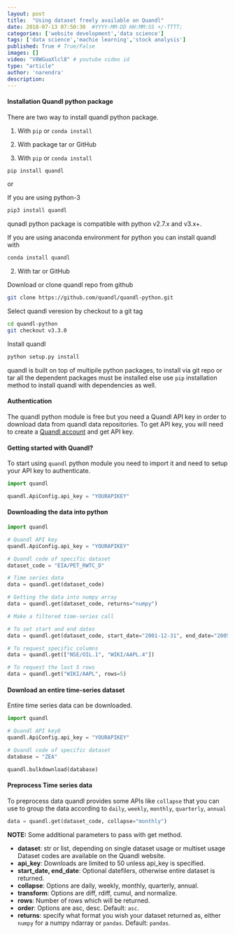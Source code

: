 ```yaml
---
layout: post
title:  "Using dataset freely available on Quandl"
date: 2018-07-13 07:50:30  #YYYY-MM-DD HH:MM:SS +/-TTTT;
categories: ['website development','data science']
tags: ['data science','machie learning','stock analysis']
published: True # True/False
images: []
video: "V8WGuaXlcl8" # youtube video id
type: "article"
author: 'narendra'
description:
---
```



#### Installation Quandl python package

There are two way to install quandl python package.

1. With `pip` or `conda install`
2. With package tar or GitHub

1. With `pip` or `conda install`

```bash
pip install quandl
```
or

If you are using python-3

```bash
pip3 install quandl
``` 

qunadl python package is compatible with python v2.7.x and v3.x+.

If you are using anaconda environment for python you can install quandl with

```bash
conda install quandl
```

2. With tar or GitHub

Download or clone quandl repo from github

```bash
git clone https://github.com/quandl/quandl-python.git
```

Select quandl veresion by checkout to a git tag

```bash
cd quandl-python
git checkout v3.3.0
```

Install quandl

```bash
python setup.py install
```

quandl is built on top of multipile python packages, to install via git repo or tar all the dependent packages must be installed else use `pip` installation method to install quandl with dependencies as well.


#### Authentication

The quandl python module is free but you need a Quandl API key in order to download data from quandl data repositories. To get API key, you will need to create a [Quandl account](https://www.quandl.com/users/login) and get API key.


#### Getting started with Quandl?

To start using `quandl` python module you need to import it and need to setup your API key to authenticate.

```python
import quandl

quandl.ApiConfig.api_key = "YOURAPIKEY"
```

#### Downloading the data into python

```python
import quandl

# Quandl API key
quandl.ApiConfig.api_key = "YOURAPIKEY"

# Quandl code of specific dataset
dataset_code = "EIA/PET_RWTC_D"		

# Time series data
data = quandl.get(dataset_code)

# Getting the data into numpy array
data = quandl.get(dataset_code, returns="numpy")

# Make a filtered time-series call

# To set start and end dates
data = quandl.get(dataset_code, start_date="2001-12-31", end_date="2005-12-31")

# To request specific columns
data = quandl.get(["NSE/OIL.1", "WIKI/AAPL.4"])

# To request the last 5 rows
data = quandl.get("WIKI/AAPL", rows=5)

```

#### Download an entire time-series dataset

Entire time series data can be downloaded.

```python
import quandl

# Quandl API key8
quandl.ApiConfig.api_key = "YOURAPIKEY"

# Quandl code of specific dataset
database = "ZEA"	

quandl.bulkdownload(database)
```

#### Preprocess Time series data

To preprocess data quandl provides some APIs like `collapse` that you can use to group the data according to `daily`, `weekly`, `monthly`, `quarterly`, `annual`

```python
data = quandl.get(dataset_code, collapse="monthly")
```

__NOTE:__ Some additional parameters to pass with get method.

* __dataset__: str or list, depending on single dataset usage or multiset usage Dataset codes are available on the Quandl website.
* __api_key__: Downloads are limited to 50 unless api_key is specified.
* __start_date, end_date__: Optional datefilers, otherwise entire dataset is returned.
* __collapse__: Options are daily, weekly, monthly, quarterly, annual.
* __transform__: Options are diff, rdiff, cumul, and normalize.
* __rows__: Number of rows which will be returned.
* __order__: Options are asc, desc. Default: `asc`.
* __returns__: specify what format you wish your dataset returned as, either `numpy` for a numpy ndarray or `pandas`. Default: `pandas`.




















